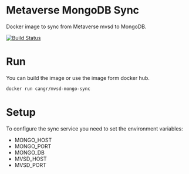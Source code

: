 # Metaverse MongoDB Sync
Docker image to sync from Metaverse mvsd to MongoDB.

[![Build Status](https://travis-ci.org/canguruhh/metaversejs.png?branch=master)](https://travis-ci.org/canguruhh/metaversejs)

# Run
You can build the image or use the image form docker hub.
``` bash
docker run cangr/mvsd-mongo-sync
```

# Setup
To configure the sync service you need to set the environment variables:
- MONGO_HOST
- MONGO_PORT
- MONGO_DB
- MVSD_HOST
- MVSD_PORT
